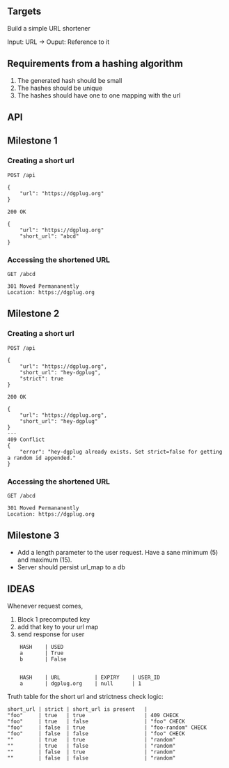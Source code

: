 ## Targets

Build a simple URL shortener

Input: URL -> Ouput: Reference to it

## Requirements from a hashing algorithm

1. The generated hash should be small
2. The hashes should be unique
3. The hashes should have one to one mapping with the url

## API

## Milestone 1

### Creating a short url

    POST /api

    {
        "url": "https://dgplug.org"
    }

    200 OK

    {
        "url": "https://dgplug.org"
        "short_url": "abcd"
    }


### Accessing the shortened URL

    GET /abcd

    301 Moved Permananently
    Location: https://dgplug.org


## Milestone 2

### Creating a short url

    POST /api

    {
        "url": "https://dgplug.org",
        "short_url": "hey-dgplug",
        "strict": true
    }

    200 OK

    {
        "url": "https://dgplug.org",
        "short_url": "hey-dgplug"
    }
    ---
    409 Conflict
    {
        "error": "hey-dgplug already exists. Set strict=false for getting a random id appended."
    }

### Accessing the shortened URL

    GET /abcd

    301 Moved Permananently
    Location: https://dgplug.org

## Milestone 3

- Add a length parameter to the user request. Have a sane minimum (5) and maximum (15).
- Server should persist url_map to a db

## IDEAS

Whenever request comes,
1. Block 1 precomputed key
2. add that key to your url map
3. send response for user

```
    HASH    | USED
    a       | True
    b       | False


    HASH    | URL           | EXPIRY    | USER_ID
    a       | dgplug.org    | null      | 1
```

Truth table for the short url and strictness check logic:

```
short_url | strict | short_url is present   |
"foo"     | true   | true                   | 409 CHECK
"foo"     | true   | false                  | "foo" CHECK
"foo"     | false  | true                   | "foo-random" CHECK
"foo"     | false  | false                  | "foo" CHECK
""        | true   | true                   | "random"
""        | true   | false                  | "random"
""        | false  | true                   | "random"
""        | false  | false                  | "random"
```
